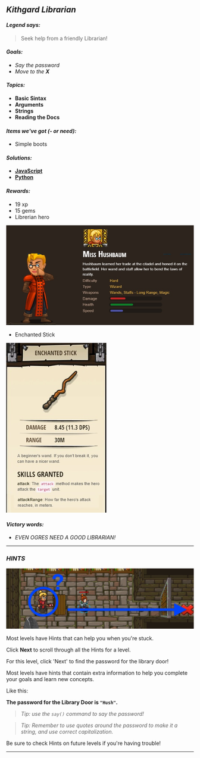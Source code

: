 ## _Kithgard Librarian_

#### _Legend says:_
> Seek help from a friendly Librarian!

#### _Goals:_
+ _Say the password_
+ _Move to the **X**_

#### _Topics:_
+ **Basic Sintax**
+ **Arguments**
+ **Strings**
+ **Reading the Docs**

#### _Items we've got (- or need):_
+ Simple boots

#### _Solutions:_
+ **[JavaScript](kithgardLibrarian.js)**
+ **[Python](kithgard_librarian.py)**

#### _Rewards:_
+ 19 xp
+ 15 gems
+ Librerian hero

![](img/librarian.jpg)

+ Enchanted Stick

![](img/enchanted_stick.jpg)

#### _Victory words:_
+ _EVEN OGRES NEED A GOOD LIBRARIAN!_

___

### _HINTS_

![](img/kithgard-librarian.jpeg)

Most levels have Hints that can help you when you're stuck.

Click **Next** to scroll through all the Hints for a level.

For this level, click 'Next' to find the password for the library door!

Most levels have hints that contain extra information to help you complete your goals and learn new concepts.

Like this:

**The password for the Library Door is `"Hush"`.**

> _Tip: use the `say()` command to say the password!_

> _Tip: Remember to use quotes around the password to make it a string, and use correct capitalization._

Be sure to check Hints on future levels if you're having trouble!

___
